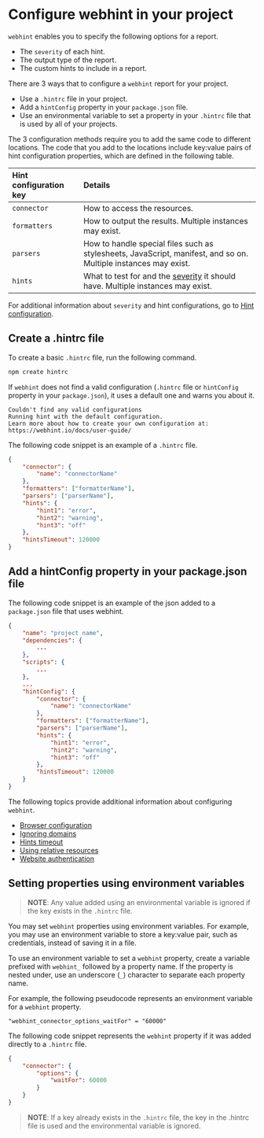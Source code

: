 # Configure webhint in your project

`webhint` enables you to specify the following options for a report.

* The `severity` of each hint.
* The output type of the report.
* The custom hints to include in a report.

There are 3 ways that to configure a  `webhint` report for your project.

* Use a `.hintrc` file in your project.
* Add a `hintConfig` property in your `package.json` file.
* Use an environmental variable to set a property in your `.hintrc` file that
    is used by all of your projects.

The 3 configuration methods require you to add the same code to different
locations. The code that you add to the locations include key:value pairs of
hint configuration properties, which are defined in the following table.

| Hint configuration key | Details |
|:--- |:--- |
| `connector` | How to access the resources. |
| `formatters` | How to output the results. Multiple instances may exist. |
| `parsers` | How to handle special files such as stylesheets, JavaScript, manifest, and so on.  Multiple instances may exist. |
| `hints` | What to test for and the [severity][UserGuideConceptsHintsHintConfiguration] it should have. Multiple instances may exist. |

For additional information about `severity` and hint configurations, go to
[Hint configuration][UserGuideConceptsHintsHintConfiguration].

## Create a .hintrc file

To create a basic `.hintrc` file, run the following command.

```bash
npm create hintrc
```

If `webhint` does not find a valid configuration \(`.hintrc` file or
`hintConfig` property in your `package.json`\), it uses a default one and warns
you about it.

```shell
Couldn't find any valid configurations
Running hint with the default configuration.
Learn more about how to create your own configuration at:
https://webhint.io/docs/user-guide/
```

The following code snippet is an example of a `.hintrc` file.

```json
{
    "connector": {
        "name": "connectorName"
    },
    "formatters": ["formatterName"],
    "parsers": ["parserName"],
    "hints": {
        "hint1": "error",
        "hint2": "warning",
        "hint3": "off"
    },
    "hintsTimeout": 120000
}
```

## Add a hintConfig property in your package.json file

The following code snippet is an example of the json added to a `package.json`
file that uses webhint.

```json
{
    "name": "project name",
    "dependencies": {
        ...
    },
    "scripts": {
        ...
    },
    ...
    "hintConfig": {
        "connector": {
            "name": "connectorName"
        },
        "formatters": ["formatterName"],
        "parsers": ["parserName"],
        "hints": {
            "hint1": "error",
            "hint2": "warning",
            "hint3": "off"
        },
        "hintsTimeout": 120000
    }
}
```

The following topics provide additional information about configuring
`webhint`.

* [Browser configuration][UserGuideConfiguringWebhintBrowserConfiguration]
* [Ignoring domains][UserGuideConfiguringWebhintIgnoringDomains]
* [Hints timeout][UserGuideConfiguringWebhintHintsTimeout]
* [Using relative resources][UserGuideConfiguringWebhintUsingRelativeResources]
* [Website authentication][UserGuideConfiguringWebhintWebsiteAuthentication]

## Setting properties using environment variables

> **NOTE**:  Any value added using an environmental variable is ignored if the
> key exists in the `.hintrc` file.

You may set `webhint` properties using environment variables. For example, you
may use an environment variable to store a key:value pair, such as credentials,
instead of saving it in a file.

To use an environment variable to set a `webhint` property, create a variable
prefixed with `webhint_` followed by a property name.  If the property is
nested under, use an underscore \(`_`\) character to separate each property
name.

For example, the following pseudocode represents an environment variable for a
`webhint` property.

```text
"webhint_connector_options_waitFor" = "60000"
```

The following code snippet represents the `webhint` property if it was added
directly to a `.hintrc` file.

```json
{
    "connector": {
        "options": {
            "waitFor": 60000
        }
    }
}
```

> **NOTE**: If a key already exists in the `.hintrc` file, the key in the
> .hintrc file is used and the environmental variable is ignored.

<!-- links -->

[UserGuideConfiguringWebhintBrowserConfiguration]: ./browser-context.md "Browser configuration | webhint"
[UserGuideConfiguringWebhintIgnoringDomains]: ./ignoring-domains.md "Ignoring domains | webhint"
[UserGuideConfiguringWebhintHintsTimeout]: ./rules-timeout.md "Hints timeout | webhint"
[UserGuideConfiguringWebhintUsingRelativeResources]: ./using-relative-resources.md "Using relative resources | webhint"
[UserGuideConfiguringWebhintWebsiteAuthentication]: ./website-authentication.md "Website authentication | webhint"
[UserGuideConceptsHintsHintConfiguration]: ../concepts/hints.md#hint-configuration "Hint configuration - Hints | webhint"
